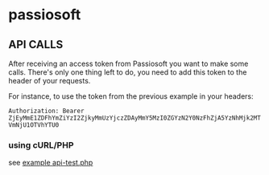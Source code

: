 # passiosoft

## API CALLS
After receiving an access token from Passiosoft you want to make some calls. There's only one thing left to do, you need to add this token to the header of your requests.

For instance, to use the token from the previous example in your headers:

```Authorization: Bearer ZjEyMmE1ZDFhYmZiYzI2ZjkyMmUzYjczZDAyMmY5MzI0ZGYzN2Y0NzFhZjA5YzNhMjk2MTVmNjU1OTVhYTU0```

### using cURL/PHP

see [example api-test.php](https://github.com/jozeflambrecht/passiosoft/blob/master/php-json-example.php)
